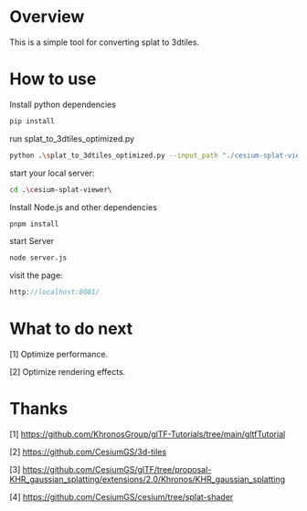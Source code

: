 # Overview

This is a simple tool for converting splat to 3dtiles.
<br>
# How to use

Install python dependencies

```sh
pip install
```

run  splat_to_3dtiles_optimized.py

```sh
python .\splat_to_3dtiles_optimized.py --input_path "./cesium-splat-viewer/data/splat/model.splat" --output_dir "./cesium-splat-viewer/data/3dtiles/model"
```

start your local server:

```sh
cd .\cesium-splat-viewer\
```

Install Node.js and other dependencies

```sh
pnpm install
```

start Server

```sh
node server.js
```

visit the page:

  ```JavaScript
  http://localhost:8081/
  ```

# What to do next
[1] Optimize performance.

[2] Optimize rendering effects.


# Thanks
[1] https://github.com/KhronosGroup/glTF-Tutorials/tree/main/gltfTutorial

[2] https://github.com/CesiumGS/3d-tiles

[3] https://github.com/CesiumGS/glTF/tree/proposal-KHR_gaussian_splatting/extensions/2.0/Khronos/KHR_gaussian_splatting

[4] https://github.com/CesiumGS/cesium/tree/splat-shader

